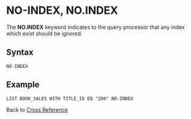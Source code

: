 # NO-INDEX, NO.INDEX

<PageHeader />

The **NO.INDEX** keyword indicates to the query processor that any index which exist should be ignored.

## Syntax

```
NO-INDEX
```

## Example

```
LIST BOOK_SALES WITH TITLE_ID EQ "200" NO-INDEX
```

Back to [Cross Reference](./../README.md)

<PageFooter />
